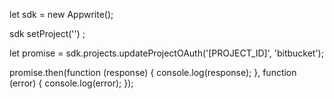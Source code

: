 let sdk = new Appwrite();

sdk
    setProject('')
;

let promise = sdk.projects.updateProjectOAuth('[PROJECT_ID]', 'bitbucket');

promise.then(function (response) {
    console.log(response);
}, function (error) {
    console.log(error);
});